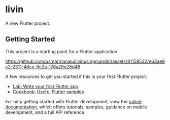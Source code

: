 # livin

A new Flutter project.

## Getting Started

This project is a starting point for a Flutter application.


https://github.com/usmarmanalu/livinusingmandiri/assets/81159532/e63ae9c2-2311-48ce-9c2a-176a29e28d46


A few resources to get you started if this is your first Flutter project:

- [Lab: Write your first Flutter app](https://docs.flutter.dev/get-started/codelab)
- [Cookbook: Useful Flutter samples](https://docs.flutter.dev/cookbook)

For help getting started with Flutter development, view the
[online documentation](https://docs.flutter.dev/), which offers tutorials,
samples, guidance on mobile development, and a full API reference.
